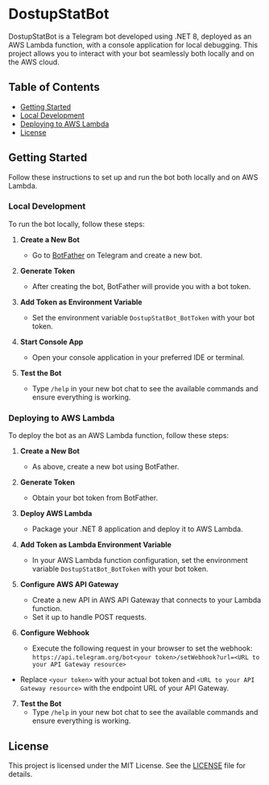 # DostupStatBot

DostupStatBot is a Telegram bot developed using .NET 8, deployed as an AWS Lambda function, with a console application for local debugging. This project allows you to interact with your bot seamlessly both locally and on the AWS cloud.

## Table of Contents
- [Getting Started](#getting-started)
- [Local Development](#local-development)
- [Deploying to AWS Lambda](#deploying-to-aws-lambda)
- [License](#license)

## Getting Started

Follow these instructions to set up and run the bot both locally and on AWS Lambda.

### Local Development

To run the bot locally, follow these steps:

1. **Create a New Bot**
   - Go to [BotFather](https://t.me/botfather) on Telegram and create a new bot.

2. **Generate Token**
   - After creating the bot, BotFather will provide you with a bot token.

3. **Add Token as Environment Variable**
   - Set the environment variable `DostupStatBot_BotToken` with your bot token.

4. **Start Console App**
   - Open your console application in your preferred IDE or terminal.

5. **Test the Bot**
   - Type `/help` in your new bot chat to see the available commands and ensure everything is working.

### Deploying to AWS Lambda

To deploy the bot as an AWS Lambda function, follow these steps:

1. **Create a New Bot**
   - As above, create a new bot using BotFather.

2. **Generate Token**
   - Obtain your bot token from BotFather.

3. **Deploy AWS Lambda**
   - Package your .NET 8 application and deploy it to AWS Lambda.

4. **Add Token as Lambda Environment Variable**
   - In your AWS Lambda function configuration, set the environment variable `DostupStatBot_BotToken` with your bot token.

5. **Configure AWS API Gateway**
   - Create a new API in AWS API Gateway that connects to your Lambda function.
   - Set it up to handle POST requests.

6. **Configure Webhook**
   - Execute the following request in your browser to set the webhook:
 `https://api.telegram.org/bot<your token>/setWebhook?url=<URL to your API Gateway resource>`

 - Replace `<your token>` with your actual bot token and `<URL to your API Gateway resource>` with the endpoint URL of your API Gateway.

7. **Test the Bot**
   - Type `/help` in your new bot chat to see the available commands and ensure everything is working.

## License

This project is licensed under the MIT License. See the [LICENSE](LICENSE) file for details.
